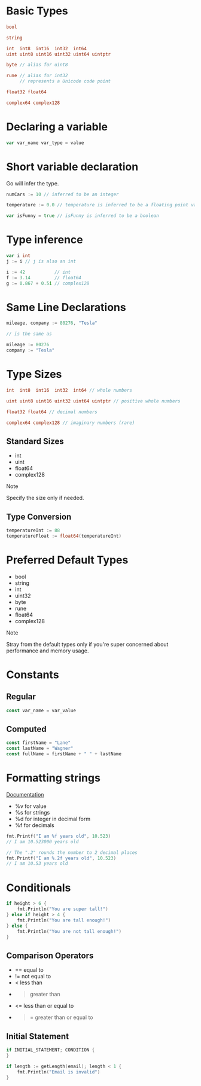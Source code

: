 # Basic Types
```go
bool

string

int  int8  int16  int32  int64
uint uint8 uint16 uint32 uint64 uintptr

byte // alias for uint8

rune // alias for int32
     // represents a Unicode code point

float32 float64

complex64 complex128
```

# Declaring a variable
```go
var var_name var_type = value
```

# Short variable declaration
Go will infer the type.

```go
numCars := 10 // inferred to be an integer

temperature := 0.0 // temperature is inferred to be a floating point value because it has a decimal point

var isFunny = true // isFunny is inferred to be a boolean
```

# Type inference
```go
var i int
j := i // j is also an int

i := 42           // int
f := 3.14         // float64
g := 0.867 + 0.5i // complex128
```

# Same Line Declarations
```go
mileage, company := 80276, "Tesla"

// is the same as

mileage := 80276
company := "Tesla"
```

# Type Sizes
```go
int  int8  int16  int32  int64 // whole numbers

uint uint8 uint16 uint32 uint64 uintptr // positive whole numbers

float32 float64 // decimal numbers

complex64 complex128 // imaginary numbers (rare)
```

## Standard Sizes
- int
- uint
- float64
- complex128

> [!NOTE]
> Specify the size only if needed.

## Type Conversion
```go
temperatureInt := 88
temperatureFloat := float64(temperatureInt)
```

# Preferred Default Types
- bool
- string
- int
- uint32
- byte
- rune
- float64
- complex128

> [!NOTE]
> Stray from the default types only if you're super concerned about performance and memory usage.

# Constants
## Regular
```go
const var_name = var_value
```
## Computed
```go
const firstName = "Lane"
const lastName = "Wagner"
const fullName = firstName + " " + lastName
```

# Formatting strings
[Documentation](https://pkg.go.dev/fmt#hdr-Printing)

- %v for value
- %s for strings
- %d for integer in decimal form
- %f for decimals

```go
fmt.Printf("I am %f years old", 10.523)
// I am 10.523000 years old

// The ".2" rounds the number to 2 decimal places
fmt.Printf("I am %.2f years old", 10.523)
// I am 10.53 years old
```

# Conditionals
```go
if height > 6 {
    fmt.Println("You are super tall!")
} else if height > 4 {
    fmt.Println("You are tall enough!")
} else {
    fmt.Println("You are not tall enough!")
}
```

## Comparison Operators
- == equal to
- != not equal to
- < less than
- > greater than
- <= less than or equal to
- >= greater than or equal to

## Initial Statement
```go
if INITIAL_STATEMENT; CONDITION {
}

if length := getLength(email); length < 1 {
    fmt.Println("Email is invalid")
}
```